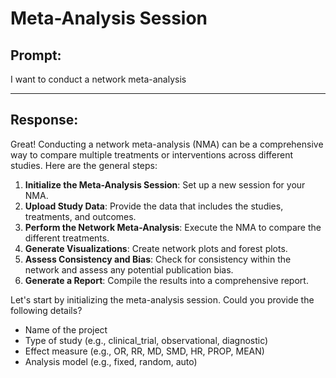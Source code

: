 # Meta-Analysis Session

## Prompt:
I want to conduct a network meta-analysis

---

## Response:
Great! Conducting a network meta-analysis (NMA) can be a comprehensive way to compare multiple treatments or interventions across different studies. Here are the general steps:

1. **Initialize the Meta-Analysis Session**: Set up a new session for your NMA.
2. **Upload Study Data**: Provide the data that includes the studies, treatments, and outcomes.
3. **Perform the Network Meta-Analysis**: Execute the NMA to compare the different treatments.
4. **Generate Visualizations**: Create network plots and forest plots.
5. **Assess Consistency and Bias**: Check for consistency within the network and assess any potential publication bias.
6. **Generate a Report**: Compile the results into a comprehensive report.

Let's start by initializing the meta-analysis session. Could you provide the following details?
- Name of the project
- Type of study (e.g., clinical_trial, observational, diagnostic)
- Effect measure (e.g., OR, RR, MD, SMD, HR, PROP, MEAN)
- Analysis model (e.g., fixed, random, auto)